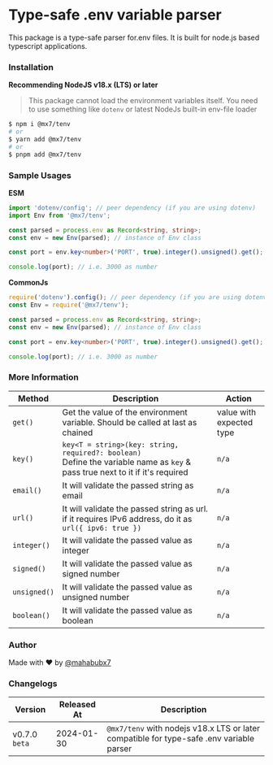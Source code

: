 # Type-safe .env variable parser

This package is a type-safe parser for.env files. It is built for node.js based typescript applications.

### Installation

**Recommending NodeJS v18.x (LTS) or later**

> This package cannot load the environment variables itself. You need to use something like `dotenv` or latest NodeJs built-in env-file loader

```bash
$ npm i @mx7/tenv
# or
$ yarn add @mx7/tenv
# or
$ pnpm add @mx7/tenv
```

### Sample Usages

**ESM**

```typescript
import 'dotenv/config'; // peer dependency (if you are using dotenv)
import Env from '@mx7/tenv';

const parsed = process.env as Record<string, string>;
const env = new Env(parsed); // instance of Env class

const port = env.key<number>('PORT', true).integer().unsigned().get();

console.log(port); // i.e. 3000 as number
```

**CommonJs**

```typescript
require('dotenv').config(); // peer dependency (if you are using dotenv)
const Env = require('@mx7/tenv');

const parsed = process.env as Record<string, string>;
const env = new Env(parsed); // instance of Env class

const port = env.key<number>('PORT', true).integer().unsigned().get();

console.log(port); // i.e. 3000 as number
```

### More Information

| Method       | Description                                                                                                                        | Action                      |
| ------------ | ---------------------------------------------------------------------------------------------------------------------------------- | --------------------------- |
| `get()`      | Get the value of the environment variable. Should be called at last as chained                                                     | value with<br>expected type |
| `key()`      | `key<T = string>(key: string, required?: boolean)` <br />Define the variable name as `key` & pass true next to it if it's required | `n/a`                       |
| `email()`    | It will validate the passed string as email                                                                                        | `n/a`                       |
| `url()`      | It will validate the passed string as url.<br>if it requires IPv6 address, do it as `url({ ipv6: true })`                          | `n/a`                       |
| `integer()`  | It will validate the passed value as integer                                                                                       | `n/a`                       |
| `signed()`   | It will validate the passed value as signed number                                                                                 | `n/a`                       |
| `unsigned()` | It will validate the passed value as unsigned number                                                                               | `n/a`                       |
| `boolean()`  | It will validate the passed value as boolean                                                                                       | `n/a`                       |


### Author

Made with ❤️ by [@mahabubx7](https://github.com/mahabubx7)


### Changelogs

| Version       | Released At | Description                                                                              |
| ------------- | ----------- | ---------------------------------------------------------------------------------------- |
| v0.7.0 `beta` | 2024-01-30  | `@mx7/tenv` with nodejs v18.x LTS or later compatible for type-safe .env variable parser |
